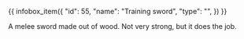 {{ infobox_item({
	"id": 55,
	"name": "Training sword",
	"type": "",
}) }}

A melee sword made out of wood. Not very strong, but it does the job.